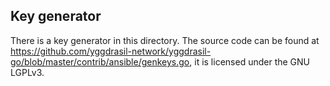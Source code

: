 ## Key generator

There is a key generator in this directory. The source code can be found at 
https://github.com/yggdrasil-network/yggdrasil-go/blob/master/contrib/ansible/genkeys.go,
it is licensed under the GNU LGPLv3.